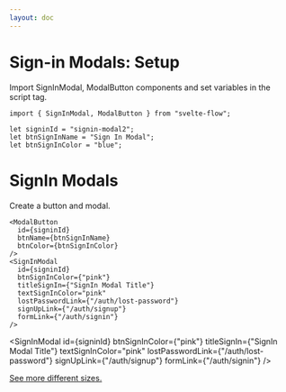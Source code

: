 ```yaml
---
layout: doc
---
```


<script>
  import { SignInModal, ModalButton } from "$lib/index";
  import Prism from "prismjs";
  import "prismjs/themes/prism.css";

  let signinId = "signin-modal2";
  let btnSignInName = "Sign In Modal";
  let btnSignInColor = "blue";
</script>

<h1 class="text-3xl w-full">Sign-in Modals: Setup</h1>
Import SignInModal, ModalButton components and set variables in the script tag.

```svelte
import { SignInModal, ModalButton } from "svelte-flow";

let signinId = "signin-modal2";
let btnSignInName = "Sign In Modal";
let btnSignInColor = "blue";
```

<h1 class="text-3xl w-full">SignIn Modals</h1>

<div class="container flex flex-wrap my-8 mx-auto justify-center">
  <ModalButton
    id={signinId}
    btnName={btnSignInName}
    btnColor={btnSignInColor}
  />
</div>

Create a button and modal.

```svelte
<ModalButton
  id={signinId}
  btnName={btnSignInName}
  btnColor={btnSignInColor}
/>
<SignInModal
  id={signinId}
  btnSignInColor={"pink"}
  titleSignIn={"SignIn Modal Title"}
  textSignInColor="pink"
  lostPasswordLink={"/auth/lost-password"}
  signUpLink={"/auth/signup"}
  formLink={"/auth/signin"}
/>
```

  <SignInModal
    id={signinId}
    btnSignInColor={"pink"}
    titleSignIn={"SignIn Modal Title"}
    textSignInColor="pink"
    lostPasswordLink={"/auth/lost-password"}
    signUpLink={"/auth/signup"}
    formLink={"/auth/signin"}
  />

<div class="container mt-4 flex flex-wrap mx-auto pb-48">
  <a href="/modals" class="text-blue-700 text-lg">
    See more different sizes.</a
  >
</div>
